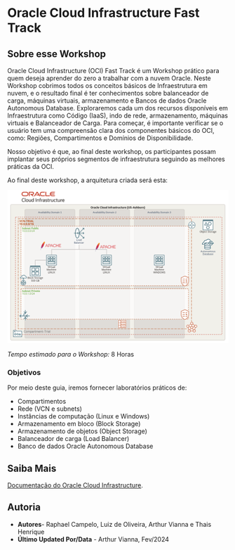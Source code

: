 # Oracle Cloud Infrastructure Fast Track

## Sobre esse Workshop

Oracle Cloud Infrastructure (OCI) Fast Track é um Workshop prático para quem deseja aprender do zero a trabalhar com a nuvem Oracle. Neste Workshop cobrimos todos os conceitos básicos de Infraestrutura em nuvem, e o resultado final é ter conhecimentos sobre balanceador de carga, máquinas virtuais, armazenamento e Bancos de dados Oracle Autonomous Database.
Exploraremos cada um dos recursos disponíveis em Infraestrutura como Código (IaaS), indo de rede, armazenamento, máquinas virtuais e Balanceador de Carga. Para começar, é importante verificar se o usuário tem uma compreensão clara dos componentes básicos do OCI, como: Regiões, Compartimentos e Domínios de Disponibilidade.

Nosso objetivo é que, ao final deste workshop, os participantes possam implantar seus próprios segmentos de infraestrutura seguindo as melhores práticas da OCI.

Ao final deste workshop, a arquitetura criada será esta:

![arquitetura que será construída](./images/ft-architecture.png)

*Tempo estimado para o Workshop:* 8 Horas

### Objetivos

Por meio deste guia, iremos fornecer laboratórios práticos de:

- Compartimentos
- Rede (VCN e subnets)
- Instâncias de computação (Linux e Windows)
- Armazenamento em bloco (Block Storage)
- Armazenamento de objetos (Object Storage)
- Balanceador de carga (Load Balancer)
- Banco de dados Oracle Autonomous Database

## Saiba Mais

[Documentação do Oracle Cloud Infrastructure](https://docs.oracle.com/pt-br/iaas/Content/home.htm).

## Autoria

- **Autores**- Raphael Campelo, Luiz de Oliveira, Arthur Vianna e Thais Henrique
- **Último Updated Por/Data** - Arthur Vianna, Fev/2024
